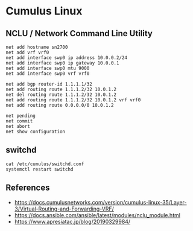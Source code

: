 
# Cumulus Linux

## NCLU / Network Command Line Utility

```
net add hostname sn2700
net add vrf vrf0
net add interface swp0 ip address 10.0.0.2/24
net add interface swp0 ip gateway 10.0.0.1
net add interface swp0 mtu 9000
net add interface swp0 vrf vrf0
```

```
net add bgp router-id 1.1.1.1/32
net add routing route 1.1.1.2/32 10.0.1.2
net del routing route 1.1.1.2/32 10.0.1.2
net add routing route 1.1.1.2/32 10.0.1.2 vrf vrf0
net add routing route 0.0.0.0/0 10.0.1.2
```

```
net pending
net commit
net abort
net show configuration
```

## switchd

```
cat /etc/cumulus/switchd.conf
systemctl restart switchd
```

## References

- https://docs.cumulusnetworks.com/version/cumulus-linux-35/Layer-3/Virtual-Routing-and-Forwarding-VRF/
- https://docs.ansible.com/ansible/latest/modules/nclu_module.html
- https://www.apresiatac.jp/blog/20190329984/
